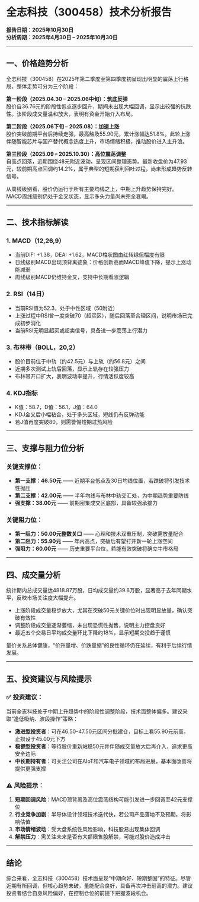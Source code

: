 # 全志科技（300458）技术分析报告  
**报告日期：2025年10月30日**  
**分析周期：2025年4月30日 – 2025年10月30日**

---

## 一、价格趋势分析

全志科技（300458）在2025年第二季度至第四季度初呈现出明显的震荡上行格局，整体走势可分为三个阶段：

**第一阶段（2025.04.30 – 2025.06中旬）：筑底反弹**  
股价自36.76元的阶段性低点逐步回升，期间未出现大幅回调，显示出较强的抗跌性。该阶段成交量温和放大，表明有资金开始介入布局。

**第二阶段（2025.06下旬 – 2025.08）：加速上涨**  
股价突破前期平台后持续走强，最高触及55.90元，累计涨幅达51.8%。此轮上涨伴随智能芯片与国产替代概念热度上升，市场情绪积极，推动股价进入主升浪。

**第三阶段（2025.09 – 2025.10.30）：高位震荡调整**  
自高点回落，近期围绕48元附近波动，呈现区间整理态势。最新收盘价为47.93元，较前期高点回调约14.2%，属于典型的短期获利回吐过程，尚未形成趋势反转信号。

从周线级别看，股价仍运行于所有主要均线之上，中期上升趋势保持完好。MACD周线级别仍处于金叉状态，显示多头力量尚未完全衰竭。

---

## 二、技术指标解读

### 1. **MACD（12,26,9）**
- 当前DIF: +1.38，DEA: +1.62，MACD柱状图由红转绿但幅度有限
- 日线级别MACD出现顶背离迹象：价格创新高而MACD峰值下降，提示上涨动能减弱
- 周线级别MACD仍维持金叉，支持中长期看涨逻辑

### 2. **RSI（14日）**
- 当前RSI值为52.3，处于中性区域（50附近）
- 上涨过程中RSI曾一度突破70（超买区），随后回落至合理区间，说明市场已完成初步消化
- 当前RSI无明显超买或超卖信号，具备进一步震荡上行潜力

### 3. **布林带（BOLL，20,2）**
- 股价目前位于中轨（约42.5元）与上轨（约56.8元）之间
- 近期多次测试上轨后回落，显示上轨存在较强压力
- 布林带开口扩大，表明波动率提升，行情活跃度较高

### 4. **KDJ指标**
- K值：58.7，D值：56.1，J值：64.0
- KDJ金叉后小幅粘合，处于多头区域，短线仍有反弹动能
- 若J值再度突破80，则需警惕短期过热风险

---

## 三、支撑与阻力位分析

### 关键支撑位：
- **第一支撑：46.50元** —— 近期平台低点及30日均线位置，若跌破将引发技术性抛压
- **第二支撑：42.00元** —— 半年均线与布林中轨交汇处，为中期趋势重要防线
- **强支撑：38.00元** —— 前期密集成交区底部，具备较强承接力

### 关键阻力位：
- **第一阻力：50.00元整数关口** —— 心理和技术双重压制，突破需放量配合
- **第二阻力：55.90元** —— 年内高点，突破后有望打开新一轮上涨空间
- **强阻力：60.00元** —— 历史重要平台位，若能有效突破将确立牛市格局

---

## 四、成交量分析

统计期内总成交量达4818.87万股，日均成交量约39.8万股，显著高于去年同期水平，反映市场关注度大幅提升。

- 上涨阶段成交量稳步放大，尤其在突破50元关键价位时出现明显放量，确认突破有效性
- 调整阶段成交量逐渐萎缩，未出现恐慌性抛售，说明主力控盘良好
- 最近五个交易日平均成交量环比下降约18%，显示短期交投趋于谨慎

量价关系总体健康，“价升量增、价跌量缩”的良性循环仍在延续，有利于后续行情发展。

---

## 五、投资建议与风险提示

### ✅ 投资建议：
当前全志科技处于中期上升趋势中的阶段性调整阶段，技术面整体偏多。建议采取“逢低吸纳、波段操作”策略：
- **激进型投资者**：可在46.50–47.50元区间分批建仓，目标上看55.90元前高，止损设于45.00元下方
- **稳健型投资者**：等待股价重新站稳50元并伴随成交量放大后再介入，追求更高安全边际
- **中长期持有者**：可关注公司在AIoT和汽车电子领域的布局进展，基本面改善将提供更强支撑

### ⚠️ 风险提示：
1. **短期回调风险**：MACD顶背离及高位震荡结构可能引发进一步回调至42元支撑位
2. **行业竞争加剧**：半导体设计领域技术迭代快，若公司产品落地不及预期，将影响估值
3. **市场情绪波动**：受大盘系统性风险影响，科技股易出现集体回调
4. **解禁压力**：需关注未来是否有大额限售股解禁，可能对股价造成冲击

---

## 结论

综合来看，全志科技（300458）技术面呈现“中期向好、短期整固”的特征。尽管近期有所回调，但核心趋势未破，量能配合良好，具备再次冲击前高的潜力。建议投资者结合自身风险偏好，在控制仓位的前提下把握波段机会。